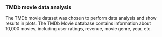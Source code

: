 ### TMDb movie data analysis

The TMDb movie dataset was chosen to perform data analysis and show results in plots. The TMDb Movie database contains information about 10,000 movies, including user ratings, revenue, movie genre, year, etc.